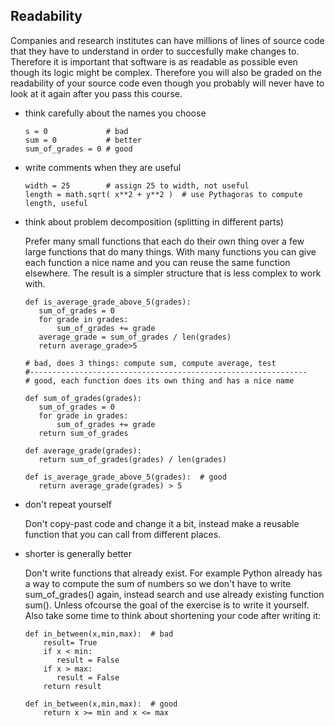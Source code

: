 ## Readability

Companies and research institutes can have millions of lines of source
code that they have to understand in order to succesfully make changes
to. Therefore it is important that software is as readable as possible
even though its logic might be complex. Therefore you will also be
graded on the readability of your source code even though you probably
will never have to look at it again after you pass this course.

- think carefully about the names you choose

      s = 0             # bad
      sum = 0           # better
      sum_of_grades = 0 # good

- write comments when they are useful 

      width = 25        # assign 25 to width, not useful
      length = math.sqrt( x**2 + y**2 )  # use Pythagoras to compute length, useful

- think about problem decomposition (splitting in different parts)

  Prefer many small functions that each do their own thing over a few
  large functions that do many things. With many functions you can
  give each function a nice name and you can reuse the same function
  elsewhere. The result is a simpler structure that is less complex to
  work with.

      def is_average_grade_above_5(grades):
         sum_of_grades = 0
         for grade in grades:
             sum_of_grades += grade
         average_grade = sum_of_grades / len(grades)
         return average_grade>5

      # bad, does 3 things: compute sum, compute average, test
      #--------------------------------------------------------------
      # good, each function does its own thing and has a nice name
      
      def sum_of_grades(grades): 
         sum_of_grades = 0
         for grade in grades:
             sum_of_grades += grade
         return sum_of_grades

      def average_grade(grades):
         return sum_of_grades(grades) / len(grades)
     
      def is_average_grade_above_5(grades):  # good
         return average_grade(grades) > 5
     
- don't repeat yourself

  Don't copy-past code and change it a bit, instead make a reusable
  function that you can call from different places.

- shorter is generally better

  Don't write functions that already exist. For example Python already
  has a way to compute the sum of numbers so we don't have to write
  sum_of_grades() again, instead search and use already existing
  function sum(). Unless ofcourse the goal of the exercise is to write
  it yourself. Also take some time to think about shortening your code
  after writing it:

      def in_between(x,min,max):  # bad
          result= True
          if x < min:
             result = False
          if x > max:
             result = False
          return result

      def in_between(x,min,max):  # good
          return x >= min and x <= max

